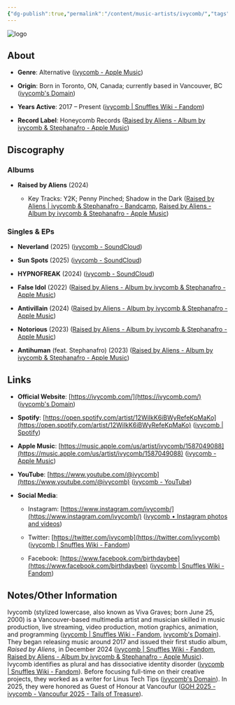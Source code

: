 ```yaml
---
{"dg-publish":true,"permalink":"/content/music-artists/ivycomb/","tags":["#MusicArtist"],"noteIcon":"","created":"2025-04-28T16:45:25.492+02:00","updated":"2025-04-28T17:20:15.717+02:00"}
---
```



<img src="/img/MALOGO/Ivycomblogo.jpg" alt="logo" class="round-img round-img-200">

## About

- **Genre**: Alternative ([ivycomb - Apple Music](https://music.apple.com/us/artist/ivycomb/1587049088?utm_source=chatgpt.com))
    
- **Origin**: Born in Toronto, ON, Canada; currently based in Vancouver, BC ([ivycomb's Domain](https://ivycomb.com/?utm_source=chatgpt.com))
    
- **Years Active**: 2017 – Present ([ivycomb | Snuffles Wiki - Fandom](https://snuffles.fandom.com/wiki/Ivycomb?utm_source=chatgpt.com))
    
- **Record Label**: Honeycomb Records ([Raised by Aliens - Album by ivycomb & Stephanafro - Apple Music](https://music.apple.com/us/album/raised-by-aliens/1784159895?utm_source=chatgpt.com))

## Discography

### Albums

- **Raised by Aliens** (2024)
    
    - Key Tracks: Y2K; Penny Pinched; Shadow in the Dark ([Raised by Aliens | ivycomb & Stephanafro - Bandcamp](https://ivycomb.bandcamp.com/album/raised-by-aliens?utm_source=chatgpt.com), [Raised by Aliens - Album by ivycomb & Stephanafro - Apple Music](https://music.apple.com/us/album/raised-by-aliens/1784159895?utm_source=chatgpt.com))
        

### Singles & EPs

- **Neverland** (2025) ([ivycomb - SoundCloud](https://soundcloud.com/ivycomb?utm_source=chatgpt.com))
    
- **Sun Spots** (2025) ([ivycomb - SoundCloud](https://soundcloud.com/ivycomb?utm_source=chatgpt.com))
    
- **HYPNOFREAK** (2024) ([ivycomb - SoundCloud](https://soundcloud.com/ivycomb?utm_source=chatgpt.com))
    
- **False Idol** (2022) ([Raised by Aliens - Album by ivycomb & Stephanafro - Apple Music](https://music.apple.com/us/album/raised-by-aliens/1784159895?utm_source=chatgpt.com))
    
- **Antivillain** (2024) ([Raised by Aliens - Album by ivycomb & Stephanafro - Apple Music](https://music.apple.com/us/album/raised-by-aliens/1784159895?utm_source=chatgpt.com))
    
- **Notorious** (2023) ([Raised by Aliens - Album by ivycomb & Stephanafro - Apple Music](https://music.apple.com/us/album/raised-by-aliens/1784159895?utm_source=chatgpt.com))
    
- **Antihuman** (feat. Stephanafro) (2023) ([Raised by Aliens - Album by ivycomb & Stephanafro - Apple Music](https://music.apple.com/us/album/raised-by-aliens/1784159895?utm_source=chatgpt.com))
    

## Links

- **Official Website**: [https://ivycomb.com/](https://ivycomb.com/) ([ivycomb's Domain](https://ivycomb.com/?utm_source=chatgpt.com))
    
- **Spotify**: [https://open.spotify.com/artist/12WiIkK6iBWyRefeKpMaKo](https://open.spotify.com/artist/12WiIkK6iBWyRefeKpMaKo) ([ivycomb | Spotify](https://open.spotify.com/artist/12WiIkK6iBWyRefeKpMaKo?utm_source=chatgpt.com))
    
- **Apple Music**: [https://music.apple.com/us/artist/ivycomb/1587049088](https://music.apple.com/us/artist/ivycomb/1587049088) ([ivycomb - Apple Music](https://music.apple.com/us/artist/ivycomb/1587049088?utm_source=chatgpt.com))
    
- **YouTube**: [https://www.youtube.com/@ivycomb](https://www.youtube.com/@ivycomb) ([ivycomb - YouTube](https://www.youtube.com/%40ivycomb?utm_source=chatgpt.com))
    
- **Social Media**:
    
    - Instagram: [https://www.instagram.com/ivycomb/](https://www.instagram.com/ivycomb/) ([ivycomb • Instagram photos and videos](https://www.instagram.com/ivycomb/?hl=en&utm_source=chatgpt.com))
        
    - Twitter: [https://twitter.com/ivycomb](https://twitter.com/ivycomb) ([ivycomb | Snuffles Wiki - Fandom](https://snuffles.fandom.com/wiki/Ivycomb?utm_source=chatgpt.com))
        
    - Facebook: [https://www.facebook.com/birthdaybee](https://www.facebook.com/birthdaybee) ([ivycomb | Snuffles Wiki - Fandom](https://snuffles.fandom.com/wiki/Ivycomb?utm_source=chatgpt.com))
        

## Notes/Other Information

Ivycomb (stylized lowercase, also known as Viva Graves; born June 25, 2000) is a Vancouver-based multimedia artist and musician skilled in music production, live streaming, video production, motion graphics, animation, and programming ([ivycomb | Snuffles Wiki - Fandom](https://snuffles.fandom.com/wiki/Ivycomb?utm_source=chatgpt.com), [ivycomb's Domain](https://ivycomb.com/?utm_source=chatgpt.com)). They began releasing music around 2017 and issued their first studio album, _Raised by Aliens_, in December 2024 ([ivycomb | Snuffles Wiki - Fandom](https://snuffles.fandom.com/wiki/Ivycomb?utm_source=chatgpt.com), [Raised by Aliens - Album by ivycomb & Stephanafro - Apple Music](https://music.apple.com/us/album/raised-by-aliens/1784159895?utm_source=chatgpt.com)). Ivycomb identifies as plural and has dissociative identity disorder ([ivycomb | Snuffles Wiki - Fandom](https://snuffles.fandom.com/wiki/Ivycomb?utm_source=chatgpt.com)). Before focusing full-time on their creative projects, they worked as a writer for Linus Tech Tips ([ivycomb's Domain](https://ivycomb.com/?utm_source=chatgpt.com)). In 2025, they were honored as Guest of Honour at Vancoufur ([GOH 2025 - ivycomb - Vancoufur 2025 - Tails of Treasure](https://vancoufur.org/goh-2025-ivycomb/?utm_source=chatgpt.com)).